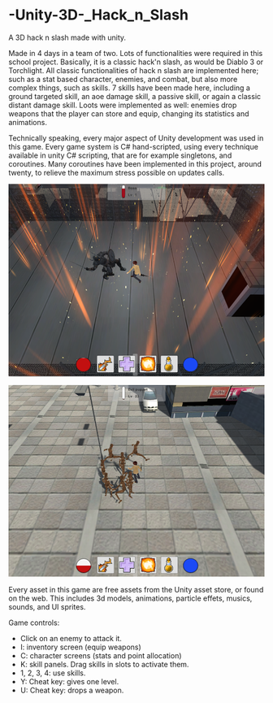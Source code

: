 # -Unity-3D-_Hack_n_Slash
A 3D hack n slash made with unity.

Made in 4 days in a team of two. Lots of functionalities were required in this school project. Basically, it is a classic hack'n slash, as would be Diablo 3 or Torchlight. All classic functionalities of hack n slash are implemented here; such as a stat based character, enemies, and combat, but also more complex things, such as skills. 7 skills have been made here, including a ground targeted skill, an aoe damage skill, a passive skill, or again a classic distant damage skill.
Loots were implemented as well: enemies drop weapons that the player can store and equip, changing its statistics and animations.

Technically speaking, every major aspect of Unity development was used in this game. Every game system is C# hand-scripted, using every technique available in unity C# scripting, that are for example singletons, and coroutines. Many coroutines have been implemented in this project, around twenty, to relieve the maximum stress possible on updates calls.

![Alt text](./cover/rush_01_screen1.png "hack n slash screenshot 1")

![Alt text](./cover/rush_01_screen2.png "hack n slash screenshot 2")

Every asset in this game are free assets from the Unity asset store, or found on the web. This includes 3d models, animations, particle effets, musics, sounds, and UI sprites.

Game controls:
- Click on an enemy to attack it.
- I: inventory screen (equip weapons)
- C: character screens (stats and point allocation)
- K: skill panels. Drag skills in slots to activate them.
- 1, 2, 3, 4: use skills.
- Y: Cheat key: gives one level.
- U: Cheat key: drops a weapon.
